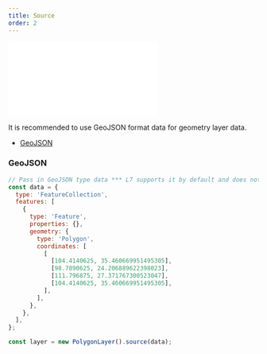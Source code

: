 ```yaml
---
title: Source
order: 2
---
```


<embed src="@/docs/common/style.md"></embed>

It is recommended to use GeoJSON format data for geometry layer data.

* [GeoJSON](/api/source/geojson/#point)

### GeoJSON

```js
// Pass in GeoJSON type data *** L7 supports it by default and does not require parser analysis
const data = {
  type: 'FeatureCollection',
  features: [
    {
      type: 'Feature',
      properties: {},
      geometry: {
        type: 'Polygon',
        coordinates: [
          [
            [104.4140625, 35.460669951495305],
            [98.7890625, 24.206889622398023],
            [111.796875, 27.371767300523047],
            [104.4140625, 35.460669951495305],
          ],
        ],
      },
    },
  ],
};

const layer = new PolygonLayer().source(data);
```
